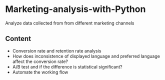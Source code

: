 # Marketing-analysis-with-Python
Analyze data collected from from different marketing channels
## Content
- Conversion rate and retention rate analysis 
- How does inconsistence of displayed language and preferred language affect the conversion rate? 
- A/B test and if the difference is statistical significant?
- Automate the working flow
